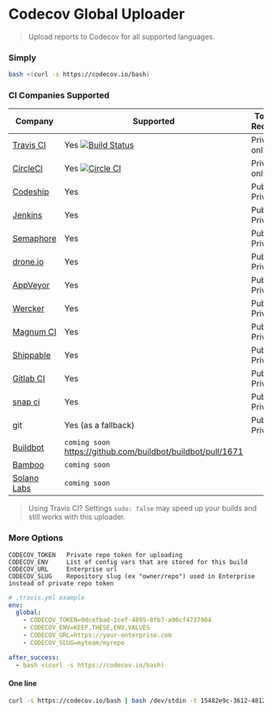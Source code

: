 Codecov Global Uploader
=======================
> Upload reports to Codecov for all supported languages.


### Simply

```bash
bash <(curl -s https://codecov.io/bash)
```

### CI Companies Supported
|                       Company                       |                                                               Supported                                                               | Tokens Required  |
| --------------------------------------------------- | ------------------------------------------------------------------------------------------------------------------------------------- | ---------------- |
| [Travis CI](https://travis-ci.org/)                 | Yes [![Build Status](https://secure.travis-ci.org/codecov/codecov-bash.svg?branch=master)](http://travis-ci.org/codecov/codecov-bash) | Private only     |
| [CircleCI](https://circleci.com/)                   | Yes [![Circle CI](https://img.shields.io/circleci/project/codecov/codecov-bash.svg)](https://circleci.com/gh/codecov/codecov-bash)    | Private only     |
| [Codeship](https://codeship.com/)                   | Yes                                                                                                                                   | Public & Private |
| [Jenkins](https://jenkins-ci.org/)                  | Yes                                                                                                                                   | Public & Private |
| [Semaphore](https://semaphoreci.com/)               | Yes                                                                                                                                   | Public & Private |
| [drone.io](https://drone.io/)                       | Yes                                                                                                                                   | Public & Private |
| [AppVeyor](http://www.appveyor.com/)                | Yes                                                                                                                                   | Public & Private |
| [Wercker](http://wercker.com/)                      | Yes                                                                                                                                   | Public & Private |
| [Magnum CI](https://magnum-ci.com/)                 | Yes                                                                                                                                   | Public & Private |
| [Shippable](http://www.shippable.com/)              | Yes                                                                                                                                   | Public & Private |
| [Gitlab CI](https://about.gitlab.com/gitlab-ci/)    | Yes                                                                                                                                   | Public & Private |
| [snap ci](https://snap-ci.com_)                     | Yes                                                                                                                                   | Public & Private |
| git                                                 | Yes (as a fallback)                                                                                                                   | Public & Private |
| [Buildbot](http://buildbot.net/)                    | `coming soon` https://github.com/buildbot/buildbot/pull/1671                                                                          |                  |
| [Bamboo](https://www.atlassian.com/software/bamboo) | `coming soon`                                                                                                                         |                  |
| [Solano Labs](https://www.solanolabs.com/)          | `coming soon`                                                                                                                         |                  |

> Using Travis CI? Settings `sudo: false` may speed up your builds and still works with this uploader.

### More Options

```
CODECOV_TOKEN   Private repo token for uploading
CODECOV_ENV     List of config vars that are stored for this build
CODECOV_URL     Enterprise url
CODECOV_SLUG    Repository slug (ex "owner/repo") used in Enterprise instead of private repo token
```

```yaml
# .travis.yml example
env:
  global:
    - CODECOV_TOKEN=9dcefbad-1cef-4895-8fb7-a90cf4737904
    - CODECOV_ENV=KEEP,THESE,ENV,VALUES
    - CODECOV_URL=https://your-enterprise.com
    - CODECOV_SLUG=myteam/myrepo

after_success:
  - bash <(curl -s https://codecov.io/bash)
```

#### One line

```bash
curl -s https://codecov.io/bash | bash /dev/stdin -t 15482e9c-3612-4812-b19b-f5e79139dfe3
```
